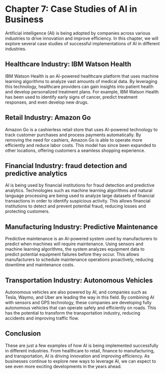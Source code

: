 Chapter 7: Case Studies of AI in Business
=========================================

Artificial intelligence (AI) is being adopted by companies across various industries to drive innovation and improve efficiency. In this chapter, we will explore several case studies of successful implementations of AI in different industries.

Healthcare Industry: IBM Watson Health
--------------------------------------

IBM Watson Health is an AI-powered healthcare platform that uses machine learning algorithms to analyze vast amounts of medical data. By leveraging this technology, healthcare providers can gain insights into patient health and develop personalized treatment plans. For example, IBM Watson Health has been used to identify early signs of cancer, predict treatment responses, and even develop new drugs.

Retail Industry: Amazon Go
--------------------------

Amazon Go is a cashierless retail store that uses AI-powered technology to track customer purchases and process payments automatically. By removing the need for cashiers, Amazon Go is able to operate more efficiently and reduce labor costs. This model has since been expanded to other locations, offering customers a seamless shopping experience.

Financial Industry: fraud detection and predictive analytics
------------------------------------------------------------

AI is being used by financial institutions for fraud detection and predictive analytics. Technologies such as machine learning algorithms and natural language processing are being used to analyze large datasets of financial transactions in order to identify suspicious activity. This allows financial institutions to detect and prevent potential fraud, reducing losses and protecting customers.

Manufacturing Industry: Predictive Maintenance
----------------------------------------------

Predictive maintenance is an AI-powered system used by manufacturers to predict when machines will require maintenance. Using sensors and machine learning algorithms, the system analyzes equipment data to predict potential equipment failures before they occur. This allows manufacturers to schedule maintenance operations proactively, reducing downtime and maintenance costs.

Transportation Industry: Autonomous Vehicles
--------------------------------------------

Autonomous vehicles are also powered by AI, and companies such as Tesla, Waymo, and Uber are leading the way in this field. By combining AI with sensors and GPS technology, these companies are developing fully autonomous vehicles that can operate safely and efficiently on roads. This has the potential to transform the transportation industry, reducing accidents and improving traffic flow.

Conclusion
----------

These are just a few examples of how AI is being implemented successfully in different industries. From healthcare to retail, finance to manufacturing, and transportation, AI is driving innovation and improving efficiency. As businesses continue to explore new ways to leverage AI, we can expect to see even more exciting developments in the years ahead.
